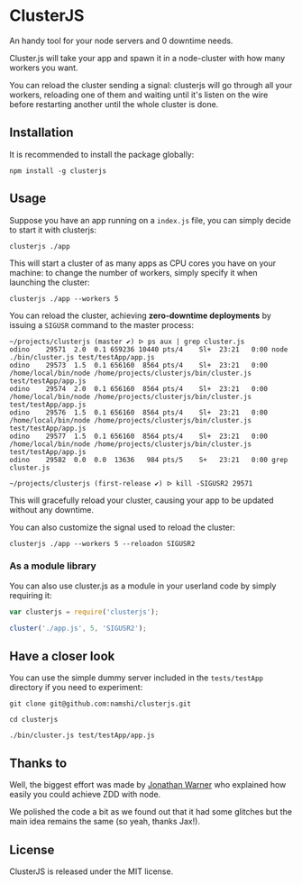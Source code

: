 # ClusterJS

An handy tool for your node servers and 0 downtime needs.

Cluster.js will take your app and spawn it in a node-cluster with how many workers you want.

You can reload the cluster sending a signal: clusterjs will go through all your workers,
reloading one of them and waiting until it's listen on the wire before restarting another
until the whole cluster is done.


## Installation

It is recommended to install the package globally:

```
npm install -g clusterjs
```

## Usage

Suppose you have an app running on a `index.js` file, you
can simply decide to start it with clusterjs:

```
clusterjs ./app
```

This will start a cluster of as many apps as CPU cores you
have on your machine: to change the number of workers, simply
specify it when launching the cluster:

```
clusterjs ./app --workers 5
```

You can reload the cluster, achieving **zero-downtime deployments** by
issuing a `SIGUSR` command to the master process:

```
~/projects/clusterjs (master ✔) ᐅ ps aux | grep cluster.js
odino    29571  2.0  0.1 659236 10440 pts/4    Sl+  23:21   0:00 node ./bin/cluster.js test/testApp/app.js
odino    29573  1.5  0.1 656160  8564 pts/4    Sl+  23:21   0:00 /home/local/bin/node /home/projects/clusterjs/bin/cluster.js test/testApp/app.js
odino    29574  2.0  0.1 656160  8564 pts/4    Sl+  23:21   0:00 /home/local/bin/node /home/projects/clusterjs/bin/cluster.js test/testApp/app.js
odino    29576  1.5  0.1 656160  8564 pts/4    Sl+  23:21   0:00 /home/local/bin/node /home/projects/clusterjs/bin/cluster.js test/testApp/app.js
odino    29577  1.5  0.1 656160  8564 pts/4    Sl+  23:21   0:00 /home/local/bin/node /home/projects/clusterjs/bin/cluster.js test/testApp/app.js
odino    29582  0.0  0.0  13636   984 pts/5    S+   23:21   0:00 grep cluster.js

~/projects/clusterjs (first-release ✔) ᐅ kill -SIGUSR2 29571
```

This will gracefully reload your cluster, causing your app to be updated
without any downtime.

You can also customize the signal used to reload the cluster:

```
clusterjs ./app --workers 5 --reloadon SIGUSR2
```

### As a module library

You can also use cluster.js as a module in your userland
code by simply requiring it:

``` javascript
var clusterjs = require('clusterjs');

cluster('./app.js', 5, 'SIGUSR2');
```

## Have a closer look

You can use the simple dummy server included in the
`tests/testApp` directory if you need to experiment:

```
git clone git@github.com:namshi/clusterjs.git

cd clusterjs

./bin/cluster.js test/testApp/app.js
```

## Thanks to

Well, the biggest effort was made by
[Jonathan Warner](http://jaxbot.me/articles/zero_downtime_nodejs_reloads_with_clusters_7_5_2013)
who explained how easily you could achieve ZDD
with node.

We polished the code a bit as we found out
that it had some glitches but the main idea remains
the same (so yeah, thanks Jax!).

## License

ClusterJS is released under the MIT license.

